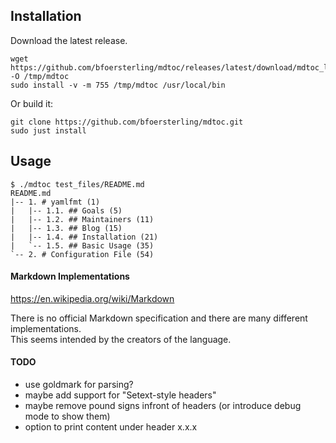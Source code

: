 ## Installation

Download the latest release.
```
wget https://github.com/bfoersterling/mdtoc/releases/latest/download/mdtoc_linux_amd64 -O /tmp/mdtoc
sudo install -v -m 755 /tmp/mdtoc /usr/local/bin
```

Or build it:
```
git clone https://github.com/bfoersterling/mdtoc.git
sudo just install
```

## Usage

```
$ ./mdtoc test_files/README.md
README.md
|-- 1. # yamlfmt (1)
|   |-- 1.1. ## Goals (5)
|   |-- 1.2. ## Maintainers (11)
|   |-- 1.3. ## Blog (15)
|   |-- 1.4. ## Installation (21)
|   `-- 1.5. ## Basic Usage (35)
`-- 2. # Configuration File (54)
```

#### Markdown Implementations

https://en.wikipedia.org/wiki/Markdown

There is no official Markdown specification and there are many different \
implementations.\
This seems intended by the creators of the language.

#### TODO

- use goldmark for parsing?
- maybe add support for "Setext-style headers"
- maybe remove pound signs infront of headers (or introduce debug mode to show them)
- option to print content under header x.x.x
